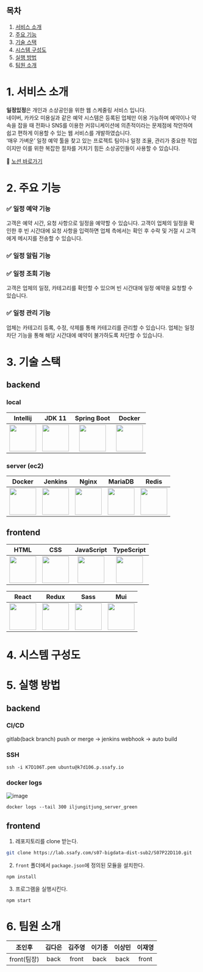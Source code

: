 ## 목차
1. [서비스 소개](#1-서비스-소개)
2. [주요 기능](#2-주요-기능)
3. [기술 스택](#3-기술-스택)
4. [시스템 구성도](#4-시스템-구성도)
5. [실행 방법](#5-실행-방법)
6. [팀원 소개](#6-팀원-소개)


# 1. 서비스 소개
**일정있정**은 개인과 소상공인을 위한 웹 스케줄링 서비스 입니다.  
네이버, 카카오 미용실과 같은 예약 시스템은 등록된 업체만 이용 가능하며 예약이나 약속을 잡을 때 전화나 SNS를 이용한 커뮤니케이션에 의존적이라는 문제점에 착안하여 쉽고 편하게 이용할 수 있는 웹 서비스를 개발하였습니다.  
‘매우 가벼운’ 일정 예약 툴을 찾고 있는 프로젝트 팀이나 일정 조율, 관리가 중요한 직업이지만 이를 위한 복잡한 절차를 거치기 힘든 소상공인들이 사용할 수 있습니다.

🔗 [노션 바로가기](https://fierce-alpaca-126.notion.site/3329ecd7f4c54f13979f2edce36bd810)

# 2. 주요 기능
### ✅ 일정 예약 기능
고객은 예약 시간, 요청 사항으로 일정을 예약할 수 있습니다.
고객이 업체의 일정을 확인한 후 빈 시간대에 요청 사항을 입력하면 업체 측에서는 확인 후 수락 및 거절 시 고객에게 메시지를 전송할 수 있습니다.

### ✅ 일정 알림 기능


### ✅ 일정 조회 기능
고객은 업체의 일정, 카테고리를 확인할 수 있으며 빈 시간대에 일정 예약을 요청할 수 있습니다.

### ✅ 일정 관리 기능
업체는 카테고리 등록, 수정, 삭제를 통해 카테고리를 관리할 수 있습니다.
업체는 일정 차단 기능을 통해 해당 시간대에 예약이 불가하도록 차단할 수 있습니다.

# 3. 기술 스택
## backend
### local
|Intellij|JDK 11|Spring Boot|Docker|
|:---:|:---:|:---:|:---:|
|<img src="/uploads/019e531cf0901d80f61a422e69ad1b66/image.png" height="70px" />|<img src="/uploads/617a7ac7c8136954aa81358c612cc63e/image.png" height="70px" />|<img src="/uploads/4499a24446e9743ee09ae710704e3c7f/image.png" height="70px" />|<img src="/uploads/3b02b4efda490eeb0d73b6e71cbc3dae/image.png" height="70px" />|
### server (ec2)
|Docker|Jenkins|Nginx|MariaDB|Redis|
|:---:|:---:|:---:|:---:|:---:|
|<img src="/uploads/44d35bc3c1899c266457a5241adb1a1f/image.png" height="70px" />|<img src="/uploads/9d1cf873b8395f1607a81fc603326596/image.png" height="70px" />|<img src="/uploads/f184631071dfd353885661310dfbc406/image.png" height="70px" />|<img src="/uploads/9454b8b1d3aee00aa5f3838280086c9d/image.png" height="70px" />|<img src="/uploads/c654ef5538849e5c6dcf692bf0fb7979/2.png" height="70px" />|

## frontend
|HTML|CSS|JavaScript|TypeScript|
|:---:|:---:|:---:|:---:|
|<img src="/uploads/6793b173ce186a19ae856cf8039dceb6/image.png" height="70px" />|<img src="/uploads/66f51d79a3c95cc4f6ec938444491e37/image.png" height="70px" />|<img src="/uploads/b5bf77d10412a63533ab5c6f513d596c/image.png" height="70px" />|<img src="/uploads/3dc22e271d971a5bf8f31dfa41bc9241/3.png" height="70px" />|

|React|Redux|Sass|Mui|
|:---:|:---:|:---:|:---:|
|<img src="/uploads/92970f5563834f04e171b1a80d8c0b4e/image.png" height="70px" />|<img src="/uploads/b7a47272d61662e3bd8ec969157f9318/image.png" height="70px" />|<img src="/uploads/65a4d03024f914b7547816ec66785a8f/image.png" height="70px" />|<img src="/uploads/f4197a6763483e6552cf82e27fd40bab/image.png" height="70px" />|

# 4. 시스템 구성도


# 5. 실행 방법
## backend
### CI/CD  
gitlab(back branch) push or merge -> jenkins webhook -> auto build  

### SSH
```
ssh -i K7D106T.pem ubuntu@k7d106.p.ssafy.io
```

### docker logs
![image](/uploads/cea753e37746b5ce94b991333c57c16a/image.png)
```
docker logs --tail 300 iljungitjung_server_green
```

## frontend
1. 레포지토리를 clone 받는다.
```bash
git clone https://lab.ssafy.com/s07-bigdata-dist-sub2/S07P22D110.git
```
2. `front` 폴더에서 `package.json`에 정의된 모듈을 설치한다.
```shell
npm install
```
3. 프로그램을 실행시킨다.
```shell
npm start
```


# 6. 팀원 소개
|조인후|김다은|김주영|이기종|이상민|이재영|
|:---:|:---:|:---:|:---:|:---:|:---:|
|front(팀장)|back|front|back|back|front|
